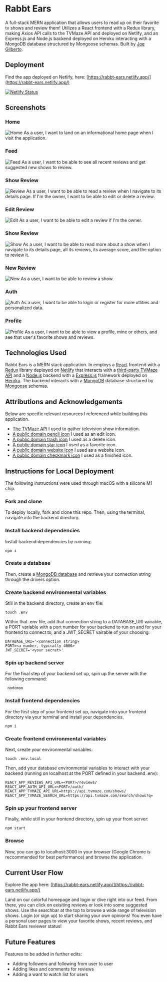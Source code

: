 # Rabbt Ears
A full-stack MERN application that allows users to read up on their favorite tv shows and review them!  Utilizes a React frontend with a Redux library, making Axios API calls to the TVMaze API and deployed on Netlify, and an Express.js and Node.js backend deployed on Heroku interacting with a MongoDB database structured by Mongoose schemas.  Built by [Joe Gilberto](https://joekgilberto.com/).

## Deployment
Find the app deployed on Netlify, here: [https://rabbt-ears.netlify.app/](https://rabbt-ears.netlify.app/)

[![Netlify Status](https://api.netlify.com/api/v1/badges/159fdf37-7c08-4a8d-8116-d9986da018f4/deploy-status)](https://app.netlify.com/sites/rabbt-ears/deploys)

## Screenshots
### Home
![Home](lib/images/home.png)
As a user, I want to land on an informational home page when I visit the application.

### Feed
![Feed](lib/images/feed.png)
As a user, I want to be able to see all recent reviews and get suggested new shows to review. 

### Show Review
![Review](lib/images/review.png)
As a user, I want to be able to read a review when I navigate to its details page.  If I'm the owner, I want to be able to edit or delete a review.

### Edit Review
![Edit](lib/images/edit.png)
As a user, I want to be able to edit a review if I'm the owner.

### Show Review
![Show](lib/images/show.png)
As a user, I want to be able to read more about a show when I navigate to its details page, all its reviews, its average score, and the option to review it.

### New Review
![New](lib/images/new.png)
As a user, I want to be able to review a show.

### Auth
![Auth](lib/images/auth.png)
As a user, I want to be able to login or register for more utlities and personalized data.

### Profile
![Profile](lib/images/profile.png)
As a user, I want to be able to view a profile, mine or others, and see that user's favorite shows and reviews.


## Technologies Used

Rabbt Ears is a MERN stack application.  In employs a [React](https://react.dev/) frontend with a [Redux](https://redux.js.org/) library deployed on [Netlify](https://www.netlify.com/) that interacts with a [third-party TVMaze API](https://www.tvmaze.com/api/) and a [Node.js](https://nodejs.org/en) backend with a [Express.js](https://expressjs.com/) framework deployed on [Heroku](https://www.heroku.com/).  The backend interacts with a [MongoDB](https://www.mongodb.com/) database structured by [Mongoose](https://mongoosejs.com/) schemas.

## Attributions and Acknowledgements
Below are specific relevant resources I referenced while building this application.

- [The TVMaze API](https://www.tvmaze.com/api/) I used to gather television show information.
- [A public domain pencil icon](https://commons.wikimedia.org/wiki/File:Pencil_-_The_Noun_Project.svg) I used as an edit icon.
- [A public domain trash icon](https://commons.wikimedia.org/wiki/File:Trash_(89060)_-_The_Noun_Project.svg) I used as a delete icon.
- [A public domain star icon](https://commons.wikimedia.org/wiki/File:Star-front-premium.png) I used as a favorite icon.
- [A public domain website icon](https://commons.wikimedia.org/wiki/File:Noun_Project_website_icon_3077870.svg) I used as a website icon.
- [A public domain checkmark icon](https://commons.wikimedia.org/wiki/File:Check_Mark_(89605)_-_The_Noun_Project.svg) I used as a finished icon.


## Instructions for Local Deployment
The following instructions were used through macOS with a silicone M1 chip.

### Fork and clone
To deploy locally, fork and clone this repo.  Then, using the terminal, navigate into the backend directory.

### Install backend dependencies
Install backend dependencies by running:
```
npm i
```

### Create a database
Then, create a [MongoDB database](https://www.mongodb.com/) and retrieve your connection string through the drivers option.

### Create backend environmental variables
Still in the backend directory, create an env file:
```
touch .env
```
Within that .env file, add that connection string to a DATABASE_URI vairable, a PORT variable with a port number for your backend to run on and for your frontend to connect to, and a JWT_SECRET vairable of your choosing:
```
DATABASE_URI='<connection string>
PORT=<a number, typically 4000>
JWT_SECRET='<your secret>'
```

### Spin up backend server
For the final step of your backend set up, spin up the server with the following command:
```
 nodemon
```

### Install frontend dependencies
For the first step of your frontend set up, navigate into your frontend directory via your terminal and install your dependencies.
```
npm i
```

### Create frontend environmental variables
Next, create your environmental variables:
```
touch .env.local
```
Then, add your database environmental variables to interact with your backend (running on localhost at the PORT defined in your backend .env):
```
REACT_APP_REVIEWS_API_URL=<PORT>/reviews/
REACT_APP_AUTH_API_URL=<PORT>/auth/
REACT_APP_TVMAZE_API_URL=https://api.tvmaze.com/shows/
REACT_APP_TVMAZE_SEARCH_URL=https://api.tvmaze.com/search/shows?q=
```

### Spin up your frontend server
Finally, while still in your frontend directory, spin up your front server:
```
npm start
```

### Browse
Now, you can go to localhost:3000 in your browser (Google Chrome is reccommended for best performance) and browse the application.


## Current User Flow
Explore the app here: [https://rabbt-ears.netlify.app/](https://rabbt-ears.netlify.app/)

Land on our colorful homepage and login or dive right into our feed.  From there, you can click on exisiting reviews or look into some suggested shows.  Use the searchbar at the top to browse a wide range of television shows.  Login (or sign up) to start sharing your own opinions!  You even have a personal user pages to view your favorite shows, recent reviews, and Rabbt Ears reviewer status!

## Future Features
Features to be added in further edits:
- Adding followers and following from user to user
- Adding likes and comments for reviews
- Adding a want to watch list for users
